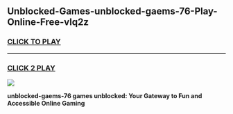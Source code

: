 
## Unblocked-Games-unblocked-gaems-76-Play-Online-Free-vlq2z
<h3>
<a href="https://premium76.site?title=unblocked-gaems-76&ref=26A">CLICK TO PLAY</a></h3>
<hr>

<h3>
<a href="https://premium76.site?title=unblocked-gaems-76&ref=26A">CLICK 2 PLAY</a>
  
</h3>

<a href="https://premium76.site?title=unblocked-gaems-76&ref=26A"><img src="https://clearcache.store/games.png"></a>


**unblocked-gaems-76 games unblocked: Your Gateway to Fun and Accessible Online Gaming**
